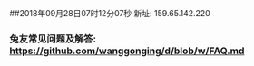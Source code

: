 ##2018年09月28日07时12分07秒 新址: 159.65.142.220
### 兔友常见问题及解答: https://github.com/wanggonging/d/blob/w/FAQ.md
